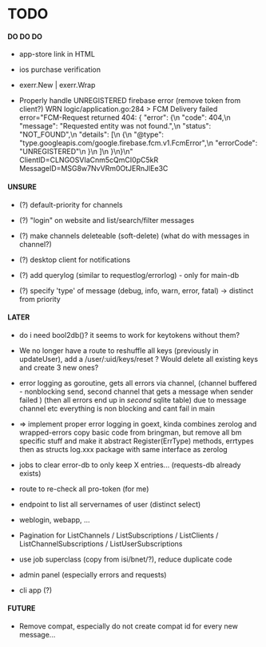 

  TODO
========


#### DO DO DO

 - app-store link in HTML

 - ios purchase verification

 - exerr.New | exerr.Wrap

 - Properly handle UNREGISTERED firebase error (remove token from client?)
   WRN logic/application.go:284 > FCM Delivery failed error="FCM-Request returned 404: 
   {  \"error\": {\n    \"code\": 404,\n    \"message\": \"Requested entity was not found.\",\n    \"status\": \"NOT_FOUND\",\n    \"details\": [\n      {\n        \"@type\": \"type.googleapis.com/google.firebase.fcm.v1.FcmError\",\n        \"errorCode\": \"UNREGISTERED\"\n      }\n    ]\n  }\n}\n" 
   ClientID=CLNGOSVIaCnm5cQmCI0pC5kR MessageID=MSG8w7NvVRm0OtJERnJlEe3C

#### UNSURE

 - (?) default-priority for channels

 - (?) "login" on website and list/search/filter messages

 - (?) make channels deleteable (soft-delete) (what do with messages in channel?)

 - (?) desktop client for notifications

 - (?) add querylog (similar to requestlog/errorlog) - only for main-db

 - (?) specify 'type' of message (debug, info, warn, error, fatal)  ->  distinct from priority 

#### LATER

 - do i need bool2db()? it seems to work for keytokens without them?

 - We no longer have a route to reshuffle all keys (previously in updateUser), add a /user/:uid/keys/reset ?
   Would delete all existing keys and create 3 new ones?

 - error logging as goroutine, gets all errors via channel,
   (channel buffered - nonblocking send, second channel that gets a message when sender failed )
   (then all errors end up in _second_ sqlite table)
   due to message channel etc everything is non blocking and cant fail in main
 
 - => implement proper error logging in goext, kinda combines zerolog and wrapped-errors
   copy basic code from bringman, but remove all bm specific stuff and make it abstract
   Register(ErrType) methods, errtypes then as structs
   log.xxx package with same interface as zerolog

 - jobs to clear error-db to only keep X entries... (requests-db already exists)

 - route to re-check all pro-token (for me)

 - endpoint to list all servernames of user (distinct select)

 - weblogin, webapp, ...

 - Pagination for ListChannels / ListSubscriptions / ListClients / ListChannelSubscriptions / ListUserSubscriptions

 - use job superclass (copy from isi/bnet/?), reduce duplicate code

 - admin panel (especially errors and requests)

 - cli app (?)

#### FUTURE

 - Remove compat, especially do not create compat id for every new message...
